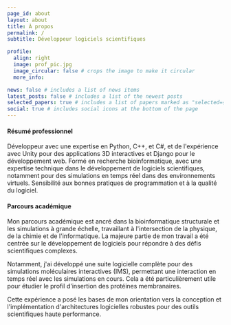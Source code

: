 ```yaml
---
page_id: about
layout: about
title: À propos
permalink: /
subtitle: Développeur logiciels scientifiques

profile:
  align: right
  image: prof_pic.jpg
  image_circular: false # crops the image to make it circular
  more_info:

news: false # includes a list of news items
latest_posts: false # includes a list of the newest posts
selected_papers: true # includes a list of papers marked as "selected={true}"
social: true # includes social icons at the bottom of the page
---
```

#### Résumé professionnel
Développeur avec une expertise en Python, C++, et C#, et de l'expérience avec 
Unity pour des applications 3D interactives et Django pour le développement web.
Formé en recherche bioinformatique, avec une expertise technique dans le 
développement de logiciels scientifiques, notamment pour des simulations en 
temps réel dans des environnements virtuels. Sensibilité aux bonnes pratiques 
de programmation et à la qualité du logiciel.

#### Parcours académique
Mon parcours académique est ancré dans la bioinformatique structurale et les 
simulations à grande échelle, travaillant à l'intersection de la physique, de 
la chimie et de l'informatique. La majeure partie de mon travail a été centrée 
sur le développement de logiciels pour répondre à des défis scientifiques 
complexes.

Notamment, j'ai développé une suite logicielle complète pour des simulations 
moléculaires interactives (IMS), permettant une interaction en temps réel avec 
les simulations en cours. Cela a été particulièrement utile pour étudier le 
profil d'insertion des protéines membranaires.

Cette expérience a posé les bases de mon orientation vers la conception et 
l'implémentation d'architectures logicielles robustes pour des outils 
scientifiques haute performance.

